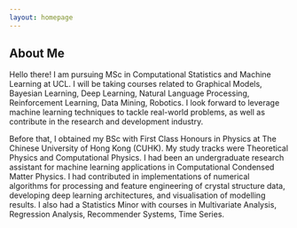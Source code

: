 ```yaml
---
layout: homepage
---
```


## About Me

Hello there! I am pursuing MSc in Computational Statistics and Machine Learning at UCL. I will be taking courses related to Graphical Models, Bayesian Learning, Deep Learning, Natural Language Processing, Reinforcement Learning, Data Mining, Robotics. I look forward to leverage machine learning techniques to tackle real-world problems, as well as contribute in the research and development industry.

Before that, I obtained my BSc with First Class Honours in Physics at The Chinese University of Hong Kong (CUHK). My study tracks were Theoretical Physics and Computational Physics. I had been an undergraduate research assistant for machine learning applications in Computational Condensed Matter Physics. I had contributed in implementations of numerical algorithms for processing and feature engineering of crystal structure data, developing deep learning architectures, and visualisation of modelling results. I also had a Statistics Minor with courses in Multivariate Analysis, Regression Analysis, Recommender Systems, Time Series.

<!-- 
{% include_relative _includes/publications.md %}

{% include_relative _includes/services.md %}
 -->